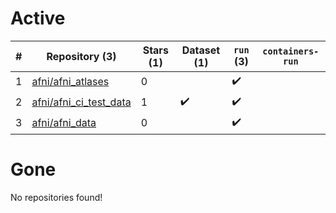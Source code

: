 # Active
| # | Repository (3) | Stars (1) | Dataset (1) | `run` (3) | `containers-run` |
| --- | --- | --- | --- | --- | --- |
| 1 | [afni/afni_atlases](https://github.com/afni/afni_atlases) | 0 |  | :heavy_check_mark: |  |
| 2 | [afni/afni_ci_test_data](https://github.com/afni/afni_ci_test_data) | 1 | :heavy_check_mark: | :heavy_check_mark: |  |
| 3 | [afni/afni_data](https://github.com/afni/afni_data) | 0 |  | :heavy_check_mark: |  |

# Gone
No repositories found!
